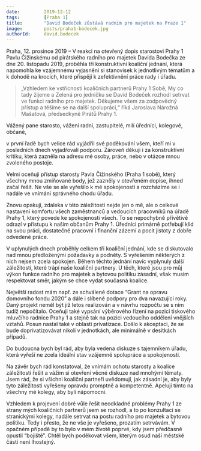 ```yaml
---
date:         2019-12-12
tags:         [Praha 1]
title:        "David Bodeček zůstává radním pro majetek na Praze 1"
image: 	      posts/praha1-bodecek.jpg
authorId:     david.bodecek
---
```


Praha, 12. prosince 2019 – V reakci na otevřený dopis starostovi Prahy 1 Pavlu Čižinskému od pirátského radního pro majetek Davida Bodečka ze dne 20. listopadu 2019, proběhla tři konstruktivní koaliční jednání, která napomohla ke vzájemnému vyjasnění si stanovisek k jednotlivým tématům a k dohodě na krocích, které přispějí k zefektivnění práce rady i úřadu.

> „Vzhledem ke vstřícnosti koaličních partnerů Prahy 1 Sobě, My co tady žijeme a Zelená pro jedničku se David Bodeček rozhodl setrvat ve funkci radního pro majetek. Děkujeme všem za zodpovědný přístup a těšíme se na další spolupráci,“ říká Jaroslava Nárožná Mašatová, předsedkyně Pirátů Prahy 1.

Vážený pane starosto, vážení radní, zastupitelé, milí úředníci, kolegové, občané, 

v první řadě bych velice rád vyjádřil své poděkování všem, kteří mi v posledních dnech vyjadřovali podporu. Zároveň děkuji i za konstruktivní kritiku, která zazněla na adresu mé osoby, práce, nebo v otázce mnou zvoleného postoje. 

Velmi oceňuji přístup starosty Pavla Čižinského (Praha 1 sobě), který všechny mnou zmiňované body, jež zazněly v otevřeném dopise, ihned začal řešit. Ne vše se ale vyřešilo k mé spokojenosti a rozcházíme se i nadále ve vnímání správného chodu úřadu. 

Znovu opakuji, zdaleka v této záležitosti nejde jen o mě, ale o celkové nastavení komfortu všech zaměstnanců a vedoucích pracovníků na úřadě Prahy 1, který povede ke spokojenosti všech. To se nepochybně přívětivě odrazí v přístupu k našim občanům Prahy 1. Úředníci primárně potřebují klid na svou práci, dostatečné pracovní i finanční zázemí a pocit jistoty z dobře odvedené práce.

V uplynulých dnech proběhly celkem tři koaliční jednání, kde se diskutovalo nad mnou předloženými požadavky a podněty. S vyřešením některých z nich nejsem zcela spokojen. Během těchto jednání navíc vyplynuly další záležitosti, které trápí naše koaliční partnery. U těch, které jsou pro můj výkon funkce radního pro majetek a bytovou politiku zásadní, však musím respektovat směr, jakým se chce vydat současná koalice. 

Největší radost mám např. ze schválené dotace “Grant na opravu domovního fondu 2020” a dále i slíbené podpory pro dva navazující roky. Daný projekt neměl být již letos realizován a v návrhu rozpočtu se s ním tudíž nepočítalo. Oceňuji také vypsání výběrového řízení na pozici tiskového mluvčího radnice Prahy 1 a stejně tak na pozici vedoucího oddělení vnějších vztahů. Posun nastal také v oblasti privatizace. Došlo k akceptaci, že se bude doprivatizovávat nikoli v jednotkách, ale minimálně v desítkách případů. 

Do budoucna bych byl rád, aby byla vedena diskuze s tajemníkem úřadu, která vyřeší ne zcela ideální stav vzájemné spolupráce a spokojenosti. 

Na závěr bych rád konstatoval, že vnímám ochotu starosty a koalice záležitosti řešit a vážím si otevření věcné diskuze nad mnohými tématy.  Jsem rád, že si všichni koaliční partneři uvědomují, jak zásadní je, aby byly tyto záležitosti vyřešeny opravdu promptně a kompetentně. Apeluji tímto na všechny mé kolegy, aby byli nápomocni. 

Vzhledem k projevení dobré vůle řešit neodkladné problémy Prahy 1 ze strany mých koaličních partnerů jsem se rozhodl, a to po konzultaci se stranickými kolegy, nadále setrvat na postu radního pro majetek a bytovou politiku. Tedy  i přesto, že ne vše je vyřešeno, prozatím setrvávám. V opačném případě by to bylo v mém životě poprvé, kdy jsem předčasně opustil “bojiště”. Chtěl bych poděkovat všem, kterým osud naší městské části není lhostejný.

